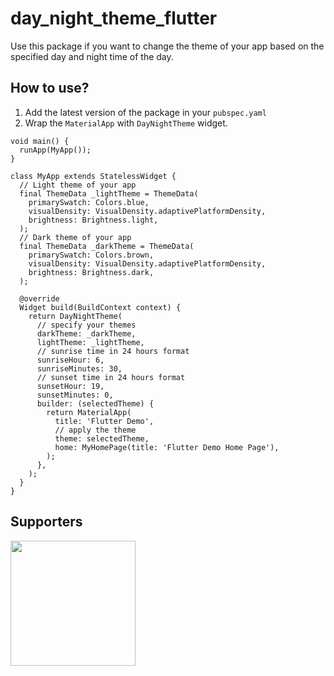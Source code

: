 # day_night_theme_flutter
Use this package if you want to change the theme of your app based on the specified day and night time of the day.

## How to use?

1. Add the latest version of the package in your ```pubspec.yaml```
2. Wrap the ```MaterialApp``` with ```DayNightTheme``` widget.

```
void main() {
  runApp(MyApp());
}

class MyApp extends StatelessWidget {
  // Light theme of your app
  final ThemeData _lightTheme = ThemeData(
    primarySwatch: Colors.blue,
    visualDensity: VisualDensity.adaptivePlatformDensity,
    brightness: Brightness.light,
  );
  // Dark theme of your app
  final ThemeData _darkTheme = ThemeData(
    primarySwatch: Colors.brown,
    visualDensity: VisualDensity.adaptivePlatformDensity,
    brightness: Brightness.dark,
  );

  @override
  Widget build(BuildContext context) {
    return DayNightTheme(
      // specify your themes
      darkTheme: _darkTheme,
      lightTheme: _lightTheme,
      // sunrise time in 24 hours format
      sunriseHour: 6,
      sunriseMinutes: 30,
      // sunset time in 24 hours format
      sunsetHour: 19,
      sunsetMinutes: 0,
      builder: (selectedTheme) {
        return MaterialApp(
          title: 'Flutter Demo',
          // apply the theme
          theme: selectedTheme,
          home: MyHomePage(title: 'Flutter Demo Home Page'),
        );
      },
    );
  }
}
```

## Supporters
[<img src="https://flutteragency.com/wp-content/themes/flutteragency/assets/images/flutter-logo.png" width = "200"/>](https://flutteragency.com/)